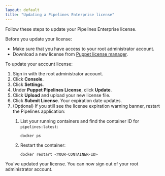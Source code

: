 ```yaml
---
layout: default
title: "Updating a Pipelines Enterprise license"
--- 
```


Follow these steps to update your Pipelines Enterprise license.

Before you update your license:
* Make sure that you have access to your root administrator account.
* Download a new license from <a href="https://licenses.puppet.com" target="_blank">Puppet license manager</a>.

To update your account license:
1. Sign in with the root administrator account. 
1. Click **Console**.
1. Click **Settings**.
1. Under **Puppet Pipelines License**, click **Update**.
1. Click **Upload** and upload your new license file. 
1. Click **Submit License**. Your expiration date updates.
1. (Optional) If you still see the license expiration warning banner, restart the Pipelines application:
   1. List your running containers and find the container ID for `pipelines:latest`:
      
      ```docker ps```
      
   1. Restart the container:
      
      ```docker restart <YOUR-CONTAINER-ID>```

You've updated your license. You can now sign out of your root administrator account.
